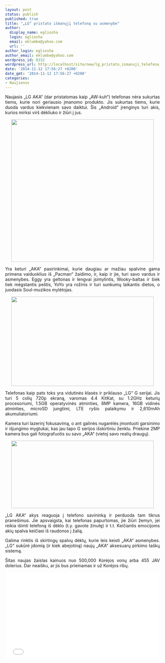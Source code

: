 ```yaml
---
layout: post
status: publish
published: true
title: "„LG“ pristato išmanųjį telefoną su asmenybe"
author:
  display_name: egliosha
  login: egliosha
  email: eklumbe@yahoo.com
  url: ''
author_login: egliosha
author_email: eklumbe@yahoo.com
wordpress_id: 8332
wordpress_url: http://localhost/site/new/lg_pristato_ismanuji_telefona_su_asmenybe/
date: '2014-11-12 17:56:27 +0200'
date_gmt: '2014-11-12 17:56:27 +0200'
categories:
- Naujienos
---
```

<p style="text-align: justify;">
	Naujasis &bdquo;LG AKA&ldquo; (dar pristatomas kaip &bdquo;AW-kuh&ldquo;) telefonas nėra sukurtas tiems, kurie nori geriausio įmanomo produkto. Jis sukurtas tiems, kurie duoda vardus kiekvienam savo daiktui. &Scaron;is &bdquo;Android&ldquo; įrenginys turi akis, kurios mirksi vir&scaron; dėkliuko ir žiūri į jus.</p>
<p style="text-align: center;">
	<img alt="" src="http://technews.lt/userfiles/lg aka.gif" style="width: 464px; height: 464px;" /></p>
<p style="text-align: justify;">
	Yra keturi &bdquo;AKA&ldquo; pasirinkimai, kurie daugiau ar mažiau spalvine gama primena vaiduoklius i&scaron; &bdquo;Pacman&ldquo; žaidimo, ir, kaip ir jie, turi savo vardus ir asmenybes. Eggy yra geltonas ir lengvai įsimylintis, Wooky-baltas ir &scaron;iek tiek mėgstantis pe&scaron;tis, YoYo yra rožinis ir turi sunkumų laikantis dietos, o juodasis Soul-muzikos mylėtojas.</p>
<p style="text-align: center;">
	<a href="http://technews.lt/userfiles/LG aka 1.JPG"><img alt="" src="http://technews.lt/userfiles/LG aka 1.JPG" style="width: 464px; height: 291px;" /></a></p>
<p style="text-align: justify;">
	Telefonas kaip pats toks yra vidutinės klasės ir priklauso &bdquo;LG&ldquo; G serijai. Jis turi 5 colių 720p ekraną, varomas 4.4 KitKat, su 1.2GHz keturių procesoriumi, 1.5GB operatyvinės atminties, 8MP kamera, 16GB vidinės atminties, microSD jungtimi, LTE ry&scaron;io palaikymu ir 2,610mAh akumuliatoriumi.</p>
<p style="text-align: justify;">
	Kamera turi lazerinį fokusavimą, o ant galinės nugarėlės įmontuoti garsinimo ir i&scaron;jungimo mygtukai, kas jau tapo G serijos i&scaron;skirtiniu ženklu. Priekine 2MP kamera bus gali fotografuotis su savo &bdquo;AKA&ldquo; (vietoj savo realių draugų).</p>
<p style="text-align: center;">
	<a href="http://technews.lt/userfiles/lg aka 2.JPG"><img alt="" src="http://technews.lt/userfiles/lg aka 2.JPG" style="width: 464px; height: 220px;" /></a></p>
<p style="text-align: justify;">
	&bdquo;LG AKA&ldquo; akys reaguoja į telefono savininką ir perduoda tam tikrus prane&scaron;imus. Jie apsvaigsta, kai telefonas papurtomas, jie žiūri žemyn, jei reikia i&scaron;imti telefoną i&scaron; dėklo (t.y. gavote žinutę) ir t.t. Keičiantis emocijoms akių spalva keičiasi i&scaron; raudonos į žalią. &nbsp;</p>
<p style="text-align: justify;">
	Galima rinktis i&scaron; skirtingų spalvų dėklų, kurie leis keisti &bdquo;AKA&ldquo; asmenybes. &bdquo;LG&ldquo; sukūrė įdomią (ir kiek abejotiną) naujų &bdquo;AKA&ldquo; aksesuarų pirkimo ta&scaron;kų sistemą.</p>
<p style="text-align: justify;">
	&Scaron;itas naujas žaislas kainuos nuo 500,000 Korėjos vonų arba 455 JAV dolerius. Dar neai&scaron;ku, ar jis bus prieinamas ir už Korėjos ribų.&nbsp;</p>
<p style="text-align: center;">
	<iframe allowfullscreen="" frameborder="0" height="281" src="//www.youtube.com/embed/XJuqdaB-kXg" width="500"></iframe></p>
